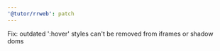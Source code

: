 ```yaml
---
'@tutor/rrweb': patch
---
```


Fix: outdated ':hover' styles can't be removed from iframes or shadow doms
